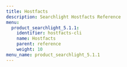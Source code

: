 ```yaml
---
title: Hostfacts
description: Searchlight Hostfacts Reference
menu:
  product_searchlight_5.1.1:
    identifier: hostfacts-cli
    name: Hostfacts
    parent: reference
    weight: 10
menu_name: product_searchlight_5.1.1
---
```


